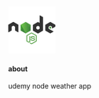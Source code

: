 ![Nodejs](https://github.com/ermondel/tsttmp/blob/master/files/Nodejs.png)
#### about
udemy node weather app